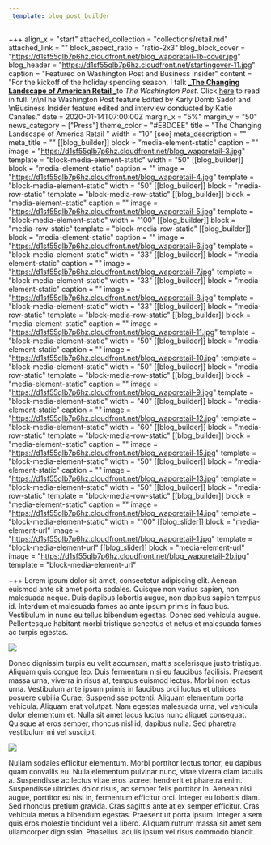 ```yaml
---
_template: blog_post_builder
---
```


+++
align_x = "start"
attached_collection = "collections/retail.md"
attached_link = ""
block_aspect_ratio = "ratio-2x3"
blog_block_cover = "https://d1sf55qlb7p6hz.cloudfront.net/blog_waporetail-1b-cover.jpg"
blog_header = "https://d1sf55qlb7p6hz.cloudfront.net/startingover-11.jpg"
caption = "Featured on Washington Post and Business Insider"
content = "For the kickoff of the holiday spending season, I talk [**_The Changing Landscape of American Retail _**](https://jesserieser.com/projects/changing-landscape-american-retail)to _The Washington Post_. Click [here](https://www.washingtonpost.com/photography/2019/11/22/photographing-retail-apocalypse/) to read in full. \n\nThe Washington Post feature Edited by Karly Domb Sadof and  \nBusiness Insider feature edited and interview conducted by Katie Canales."
date = 2020-01-14T07:00:00Z
margin_x = "5%"
margin_y = "50"
news_category = ["Press"]
theme_color = "#E8DCEE"
title = "The Changing Landscape of America Retail "
width = "10"
[seo]
meta_description = ""
meta_title = ""
[[blog_builder]]
block = "media-element-static"
caption = ""
image = "https://d1sf55qlb7p6hz.cloudfront.net/blog_waporetail-3.jpg"
template = "block-media-element-static"
width = "50"
[[blog_builder]]
block = "media-element-static"
caption = ""
image = "https://d1sf55qlb7p6hz.cloudfront.net/blog_waporetail-4.jpg"
template = "block-media-element-static"
width = "50"
[[blog_builder]]
block = "media-row-static"
template = "block-media-row-static"
[[blog_builder]]
block = "media-element-static"
caption = ""
image = "https://d1sf55qlb7p6hz.cloudfront.net/blog_waporetail-5.jpg"
template = "block-media-element-static"
width = "100"
[[blog_builder]]
block = "media-row-static"
template = "block-media-row-static"
[[blog_builder]]
block = "media-element-static"
caption = ""
image = "https://d1sf55qlb7p6hz.cloudfront.net/blog_waporetail-6.jpg"
template = "block-media-element-static"
width = "33"
[[blog_builder]]
block = "media-element-static"
caption = ""
image = "https://d1sf55qlb7p6hz.cloudfront.net/blog_waporetail-7.jpg"
template = "block-media-element-static"
width = "33"
[[blog_builder]]
block = "media-element-static"
caption = ""
image = "https://d1sf55qlb7p6hz.cloudfront.net/blog_waporetail-8.jpg"
template = "block-media-element-static"
width = "33"
[[blog_builder]]
block = "media-row-static"
template = "block-media-row-static"
[[blog_builder]]
block = "media-element-static"
caption = ""
image = "https://d1sf55qlb7p6hz.cloudfront.net/blog_waporetail-11.jpg"
template = "block-media-element-static"
width = "50"
[[blog_builder]]
block = "media-element-static"
caption = ""
image = "https://d1sf55qlb7p6hz.cloudfront.net/blog_waporetail-10.jpg"
template = "block-media-element-static"
width = "50"
[[blog_builder]]
block = "media-row-static"
template = "block-media-row-static"
[[blog_builder]]
block = "media-element-static"
caption = ""
image = "https://d1sf55qlb7p6hz.cloudfront.net/blog_waporetail-9.jpg"
template = "block-media-element-static"
width = "40"
[[blog_builder]]
block = "media-element-static"
caption = ""
image = "https://d1sf55qlb7p6hz.cloudfront.net/blog_waporetail-12.jpg"
template = "block-media-element-static"
width = "60"
[[blog_builder]]
block = "media-row-static"
template = "block-media-row-static"
[[blog_builder]]
block = "media-element-static"
caption = ""
image = "https://d1sf55qlb7p6hz.cloudfront.net/blog_waporetail-15.jpg"
template = "block-media-element-static"
width = "50"
[[blog_builder]]
block = "media-element-static"
caption = ""
image = "https://d1sf55qlb7p6hz.cloudfront.net/blog_waporetail-13.jpg"
template = "block-media-element-static"
width = "50"
[[blog_builder]]
block = "media-row-static"
template = "block-media-row-static"
[[blog_builder]]
block = "media-element-static"
caption = ""
image = "https://d1sf55qlb7p6hz.cloudfront.net/blog_waporetail-14.jpg"
template = "block-media-element-static"
width = "100"
[[blog_slider]]
block = "media-element-url"
image = "https://d1sf55qlb7p6hz.cloudfront.net/blog_waporetail-1.jpg"
template = "block-media-element-url"
[[blog_slider]]
block = "media-element-url"
image = "https://d1sf55qlb7p6hz.cloudfront.net/blog_waporetail-2b.jpg"
template = "block-media-element-url"

+++
Lorem ipsum dolor sit amet, consectetur adipiscing elit. Aenean euismod ante sit amet porta sodales. Quisque non varius sapien, non malesuada neque. Duis dapibus lobortis augue, non dapibus sapien tempus id. Interdum et malesuada fames ac ante ipsum primis in faucibus. Vestibulum in nunc eu tellus bibendum egestas. Donec sed vehicula augue. Pellentesque habitant morbi tristique senectus et netus et malesuada fames ac turpis egestas.

![](https://d1sf55qlb7p6hz.cloudfront.net/phx-3.jpg)

Donec dignissim turpis eu velit accumsan, mattis scelerisque justo tristique. Aliquam quis congue leo. Duis fermentum nisi eu faucibus facilisis. Praesent massa urna, viverra in risus at, tempus euismod lectus. Morbi non lectus urna. Vestibulum ante ipsum primis in faucibus orci luctus et ultrices posuere cubilia Curae; Suspendisse potenti. Aliquam elementum porta vehicula. Aliquam erat volutpat. Nam egestas malesuada urna, vel vehicula dolor elementum et. Nulla sit amet lacus luctus nunc aliquet consequat. Quisque at eros semper, rhoncus nisl id, dapibus nulla. Sed pharetra vestibulum mi vel suscipit.

![](https://d1sf55qlb7p6hz.cloudfront.net/phx-2.jpg)

Nullam sodales efficitur elementum. Morbi porttitor lectus tortor, eu dapibus quam convallis eu. Nulla elementum pulvinar nunc, vitae viverra diam iaculis a. Suspendisse ac lectus vitae eros laoreet hendrerit et pharetra enim. Suspendisse ultricies dolor risus, ac semper felis porttitor in. Aenean nisi augue, porttitor eu nisl in, fermentum efficitur orci. Integer eu lobortis diam. Sed rhoncus pretium gravida. Cras sagittis ante at ex semper efficitur. Cras vehicula metus a bibendum egestas. Praesent ut porta ipsum. Integer a sem quis eros molestie tincidunt vel a libero. Aliquam rutrum massa sit amet sem ullamcorper dignissim. Phasellus iaculis ipsum vel risus commodo blandit.
